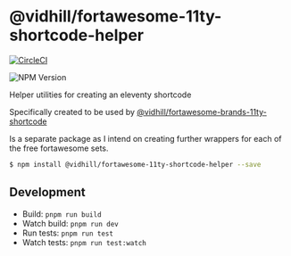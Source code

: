 # @vidhill/fortawesome-11ty-shortcode-helper

[![CircleCI](https://circleci.com/gh/vidhill/fortawesome-11ty-shortcode-helpers/tree/main.svg?style=shield)](https://circleci.com/gh/vidhill/fortawesome-11ty-shortcode-helpers/tree/main)

![NPM Version](https://img.shields.io/npm/v/@vidhill/fortawesome-11ty-shortcode-helper?style=flat-square)

Helper utilities for creating an eleventy shortcode

Specifically created to be used by [@vidhill/fortawesome-brands-11ty-shortcode](https://github.com/vidhill/fortawesome-brands-svg-11ty-shortcode)

Is a separate package as I intend on creating further wrappers for each of the free fortawesome sets.

```bash
$ npm install @vidhill/fortawesome-11ty-shortcode-helper --save
```

## Development

-   Build: `pnpm run build`
-   Watch build: `pnpm run dev`
-   Run tests: `pnpm run test`
-   Watch tests: `pnpm run test:watch`
